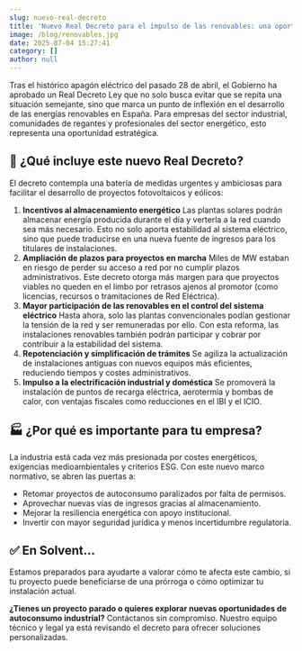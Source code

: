 ```yaml
---
slug: nuevo-real-decreto
title: 'Nuevo Real Decreto para el impulso de las renovables: una oportunidad clave para la industria española'
image: /blog/renovables.jpg
date: 2025-07-04 15:27:41
category: []
author: null
---
```

Tras el histórico apagón eléctrico del pasado 28 de abril, el Gobierno ha aprobado un Real Decreto Ley que no solo busca evitar que se repita una situación semejante, sino que marca un punto de inflexión en el desarrollo de las energías renovables en España. Para empresas del sector industrial, comunidades de regantes y profesionales del sector energético, esto representa una oportunidad estratégica.

## 🔋 ¿Qué incluye este nuevo Real Decreto?

El decreto contempla una batería de medidas urgentes y ambiciosas para facilitar el desarrollo de proyectos fotovoltaicos y eólicos:

1. **Incentivos al almacenamiento energético** Las plantas solares podrán almacenar energía producida durante el día y verterla a la red cuando sea más necesario. Esto no solo aporta estabilidad al sistema eléctrico, sino que puede traducirse en una nueva fuente de ingresos para los titulares de instalaciones.
1. **Ampliación de plazos para proyectos en marcha** Miles de MW estaban en riesgo de perder su acceso a red por no cumplir plazos administrativos. Este decreto otorga más margen para que proyectos viables no queden en el limbo por retrasos ajenos al promotor (como licencias, recursos o tramitaciones de Red Eléctrica).
1. **Mayor participación de las renovables en el control del sistema eléctrico** Hasta ahora, solo las plantas convencionales podían gestionar la tensión de la red y ser remuneradas por ello. Con esta reforma, las instalaciones renovables también podrán participar y cobrar por contribuir a la estabilidad del sistema.
1. **Repotenciación y simplificación de trámites** Se agiliza la actualización de instalaciones antiguas con nuevos equipos más eficientes, reduciendo tiempos y costes administrativos.
1. **Impulso a la electrificación industrial y doméstica** Se promoverá la instalación de puntos de recarga eléctrica, aerotermia y bombas de calor, con ventajas fiscales como reducciones en el IBI y el ICIO.

## 🏭 ¿Por qué es importante para tu empresa?

La industria está cada vez más presionada por costes energéticos, exigencias medioambientales y criterios ESG. Con este nuevo marco normativo, se abren las puertas a:

- Retomar proyectos de autoconsumo paralizados por falta de permisos.
- Aprovechar nuevas vías de ingresos gracias al almacenamiento.
- Mejorar la resiliencia energética con apoyo institucional.
- Invertir con mayor seguridad jurídica y menos incertidumbre regulatoria.

## ✅ En Solvent...

Estamos preparados para ayudarte a valorar cómo te afecta este cambio, si tu proyecto puede beneficiarse de una prórroga o cómo optimizar tu instalación actual.

**¿Tienes un proyecto parado o quieres explorar nuevas oportunidades de autoconsumo industrial?** Contáctanos sin compromiso. Nuestro equipo técnico y legal ya está revisando el decreto para ofrecer soluciones personalizadas.
